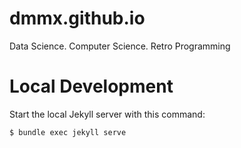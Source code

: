 # dmmx.github.io
Data Science. Computer Science. Retro Programming

# Local Development
Start the local Jekyll server with this command:
```bash
$ bundle exec jekyll serve
```

